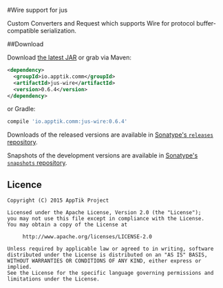 #Wire support for jus

Custom Converters and Request which supports Wire for protocol buffer-compatible serialization.

##Download

Download [the latest JAR][mvn] or grab via Maven:
```xml
<dependency>
  <groupId>io.apptik.comm</groupId>
  <artifactId>jus-wire</artifactId>
  <version>0.6.4</version>
</dependency>
```
or Gradle:
```groovy
compile 'io.apptik.comm:jus-wire:0.6.4'
```

Downloads of the released versions are available in [Sonatype's `releases` repository][release].

Snapshots of the development versions are available in [Sonatype's `snapshots` repository][snap].


## Licence

    Copyright (C) 2015 AppTik Project

    Licensed under the Apache License, Version 2.0 (the "License");
    you may not use this file except in compliance with the License.
    You may obtain a copy of the License at

         http://www.apache.org/licenses/LICENSE-2.0

    Unless required by applicable law or agreed to in writing, software
    distributed under the License is distributed on an "AS IS" BASIS,
    WITHOUT WARRANTIES OR CONDITIONS OF ANY KIND, either express or implied.
    See the License for the specific language governing permissions and
    limitations under the License.

 [mvn]: https://search.maven.org/remote_content?g=io.apptik.comm&a=jus-wire&v=LATEST
 [release]: https://oss.sonatype.org/content/repositories/releases/io/apptik/comm/jus-wire
 [snap]: https://oss.sonatype.org/content/repositories/snapshots/io/apptik/comm/jus-wire
